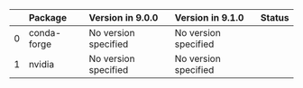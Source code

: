 <!-- markdown-link-check-disable -->

|    | Package     | Version in 9.0.0     | Version in 9.1.0     | Status   |
|---:|:------------|:---------------------|:---------------------|:---------|
|  0 | conda-forge | No version specified | No version specified |          |
|  1 | nvidia      | No version specified | No version specified |          |